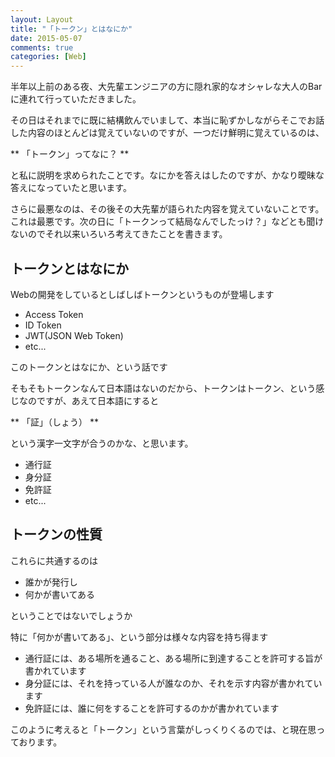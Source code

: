 ```yaml
---
layout: Layout
title: "「トークン」とはなにか"
date: 2015-05-07
comments: true
categories: [Web]
---
```


半年以上前のある夜、大先輩エンジニアの方に隠れ家的なオシャレな大人のBarに連れて行っていただきました。

その日はそれまでに既に結構飲んでいまして、本当に恥ずかしながらそこでお話した内容のほとんどは覚えていないのですが、一つだけ鮮明に覚えているのは、

** 「トークン」ってなに？ **

と私に説明を求められたことです。なにかを答えはしたのですが、かなり曖昧な答えになっていたと思います。

さらに最悪なのは、その後その大先輩が語られた内容を覚えていないことです。これは最悪です。次の日に「トークンって結局なんでしたっけ？」などとも聞けないのでそれ以来いろいろ考えてきたことを書きます。

## トークンとはなにか
Webの開発をしているとしばしばトークンというものが登場します

* Access Token
* ID Token
* JWT(JSON Web Token)
* etc...

このトークンとはなにか、という話です

そもそもトークンなんて日本語はないのだから、トークンはトークン、という感じなのですが、あえて日本語にすると

** 「証」（しょう） **

という漢字一文字が合うのかな、と思います。

* 通行証
* 身分証
* 免許証
* etc...

## トークンの性質

これらに共通するのは

* 誰かが発行し
* 何かが書いてある

ということではないでしょうか

特に「何かが書いてある」、という部分は様々な内容を持ち得ます

* 通行証には、ある場所を通ること、ある場所に到達することを許可する旨が書かれています
* 身分証には、それを持っている人が誰なのか、それを示す内容が書かれています
* 免許証には、誰に何をすることを許可するのかが書かれています

このように考えると「トークン」という言葉がしっくりくるのでは、と現在思っております。


